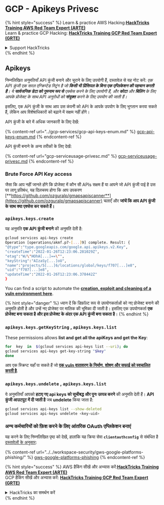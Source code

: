 # GCP - Apikeys Privesc

{% hint style="success" %}
Learn & practice AWS Hacking:<img src="../../../.gitbook/assets/image (1).png" alt="" data-size="line">[**HackTricks Training AWS Red Team Expert (ARTE)**](https://training.hacktricks.xyz/courses/arte)<img src="../../../.gitbook/assets/image (1).png" alt="" data-size="line">\
Learn & practice GCP Hacking: <img src="../../../.gitbook/assets/image (2).png" alt="" data-size="line">[**HackTricks Training GCP Red Team Expert (GRTE)**<img src="../../../.gitbook/assets/image (2).png" alt="" data-size="line">](https://training.hacktricks.xyz/courses/grte)

<details>

<summary>Support HackTricks</summary>

* Check the [**subscription plans**](https://github.com/sponsors/carlospolop)!
* **Join the** 💬 [**Discord group**](https://discord.gg/hRep4RUj7f) or the [**telegram group**](https://t.me/peass) or **follow** us on **Twitter** 🐦 [**@hacktricks\_live**](https://twitter.com/hacktricks\_live)**.**
* **Share hacking tricks by submitting PRs to the** [**HackTricks**](https://github.com/carlospolop/hacktricks) and [**HackTricks Cloud**](https://github.com/carlospolop/hacktricks-cloud) github repos.

</details>
{% endhint %}

## Apikeys

निम्नलिखित अनुमतियाँ API कुंजी बनाने और चुराने के लिए उपयोगी हैं, दस्तावेज़ से यह नोट करें: _एक API कुंजी एक सरल एन्क्रिप्टेड स्ट्रिंग है जो **किसी भी प्रिंसिपल के बिना एक एप्लिकेशन की पहचान करती है**। ये **सार्वजनिक डेटा को गुमनाम रूप से** एक्सेस करने के लिए उपयोगी हैं, और **कोटा** और **बिलिंग** के लिए आपके प्रोजेक्ट के साथ API अनुरोधों को **संयुक्त** करने के लिए उपयोग की जाती हैं।_

इसलिए, एक API कुंजी के साथ आप उस कंपनी को API के आपके उपयोग के लिए भुगतान करवा सकते हैं, लेकिन आप विशेषाधिकारों को बढ़ाने में सक्षम नहीं होंगे।

API कुंजी के बारे में अधिक जानकारी के लिए देखें:

{% content-ref url="../gcp-services/gcp-api-keys-enum.md" %}
[gcp-api-keys-enum.md](../gcp-services/gcp-api-keys-enum.md)
{% endcontent-ref %}

API कुंजी बनाने के अन्य तरीकों के लिए देखें:

{% content-ref url="gcp-serviceusage-privesc.md" %}
[gcp-serviceusage-privesc.md](gcp-serviceusage-privesc.md)
{% endcontent-ref %}

### Brute Force API Key access <a href="#apikeys.keys.create" id="apikeys.keys.create"></a>

जैसा कि आप नहीं जानते होंगे कि प्रोजेक्ट में कौन सी APIs सक्षम हैं या आपने जो API कुंजी पाई है उस पर लागू प्रतिबंध, यह दिलचस्प होगा कि आप उपकरण [**https://github.com/ozguralp/gmapsapiscanner**](https://github.com/ozguralp/gmapsapiscanner) चलाएँ और **जांचें कि आप API कुंजी के साथ क्या एक्सेस कर सकते हैं।**

### `apikeys.keys.create` <a href="#apikeys.keys.create" id="apikeys.keys.create"></a>

यह अनुमति **एक API कुंजी बनाने** की अनुमति देती है:
```bash
gcloud services api-keys create
Operation [operations/akmf.p7-[...]9] complete. Result: {
"@type":"type.googleapis.com/google.api.apikeys.v2.Key",
"createTime":"2022-01-26T12:23:06.281029Z",
"etag":"W/\"HOhA[...]==\"",
"keyString":"AIzaSy[...]oU",
"name":"projects/5[...]6/locations/global/keys/f707[...]e8",
"uid":"f707[...]e8",
"updateTime":"2022-01-26T12:23:06.378442Z"
}
```
You can find a script to automate the [**creation, exploit and cleaning of a vuln environment here**](https://github.com/carlospolop/gcp\_privesc\_scripts/blob/main/tests/b-apikeys.keys.create.sh).

{% hint style="danger" %}
ध्यान दें कि डिफ़ॉल्ट रूप से उपयोगकर्ताओं को नए प्रोजेक्ट बनाने की अनुमति होती है और उन्हें नए प्रोजेक्ट पर मालिक की भूमिका दी जाती है। इसलिए एक उपयोगकर्ता **एक प्रोजेक्ट बना सकता है और इस प्रोजेक्ट के अंदर एक API कुंजी बना सकता है**।
{% endhint %}

### `apikeys.keys.getKeyString` , `apikeys.keys.list` <a href="#apikeys.keys.getkeystringapikeys.keys.list" id="apikeys.keys.getkeystringapikeys.keys.list"></a>

These permissions allows **list and get all the apiKeys and get the Key**:
```bash
for  key  in  $(gcloud services api-keys list --uri); do
gcloud services api-keys get-key-string "$key"
done
```
आप एक स्क्रिप्ट यहाँ पा सकते हैं जो [**एक vuln वातावरण के निर्माण, शोषण और सफाई को स्वचालित करती है**](https://github.com/carlospolop/gcp\_privesc\_scripts/blob/main/tests/c-apikeys.keys.getKeyString.sh).

### `apikeys.keys.undelete` , `apikeys.keys.list` <a href="#serviceusage.apikeys.regenerateapikeys.keys.list" id="serviceusage.apikeys.regenerateapikeys.keys.list"></a>

ये अनुमतियाँ आपको **हटाए गए api keys को सूचीबद्ध और पुनः उत्पन्न करने** की अनुमति देती हैं। **API कुंजी आउटपुट में दी जाती है** जब **undelete** किया जाता है:
```bash
gcloud services api-keys list --show-deleted
gcloud services api-keys undelete <key-uid>
```
### अन्य कर्मचारियों को फ़िश करने के लिए आंतरिक OAuth एप्लिकेशन बनाएं

यह करने के लिए निम्नलिखित पृष्ठ को देखें, हालांकि यह क्रिया सेवा **`clientauthconfig`** से संबंधित है [दस्तावेज़ों के अनुसार](https://cloud.google.com/iap/docs/programmatic-oauth-clients#before-you-begin):

{% content-ref url="../../workspace-security/gws-google-platforms-phishing/" %}
[gws-google-platforms-phishing](../../workspace-security/gws-google-platforms-phishing/)
{% endcontent-ref %}

{% hint style="success" %}
AWS हैकिंग सीखें और अभ्यास करें:<img src="../../../.gitbook/assets/image (1).png" alt="" data-size="line">[**HackTricks Training AWS Red Team Expert (ARTE)**](https://training.hacktricks.xyz/courses/arte)<img src="../../../.gitbook/assets/image (1).png" alt="" data-size="line">\
GCP हैकिंग सीखें और अभ्यास करें: <img src="../../../.gitbook/assets/image (2).png" alt="" data-size="line">[**HackTricks Training GCP Red Team Expert (GRTE)**<img src="../../../.gitbook/assets/image (2).png" alt="" data-size="line">](https://training.hacktricks.xyz/courses/grte)

<details>

<summary>HackTricks का समर्थन करें</summary>

* [**सदस्यता योजनाएँ**](https://github.com/sponsors/carlospolop) देखें!
* **हमारे** 💬 [**Discord समूह**](https://discord.gg/hRep4RUj7f) या [**टेलीग्राम समूह**](https://t.me/peass) में शामिल हों या **Twitter** 🐦 पर हमें **फॉलो करें** [**@hacktricks\_live**](https://twitter.com/hacktricks\_live)**.**
* **हैकिंग ट्रिक्स साझा करें और** [**HackTricks**](https://github.com/carlospolop/hacktricks) और [**HackTricks Cloud**](https://github.com/carlospolop/hacktricks-cloud) गिटहब रिपोजिटरी में PR सबमिट करें।

</details>
{% endhint %}
